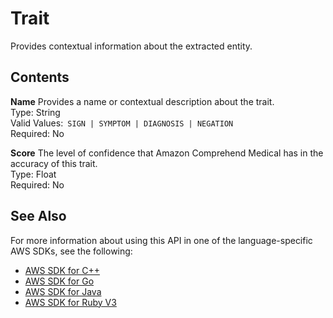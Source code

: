 # Trait<a name="API_medical_Trait"></a>

 Provides contextual information about the extracted entity\. 

## Contents<a name="API_medical_Trait_Contents"></a>

 **Name**   <a name="comprehend-Type-medical_Trait-Name"></a>
 Provides a name or contextual description about the trait\.   
Type: String  
Valid Values:` SIGN | SYMPTOM | DIAGNOSIS | NEGATION`   
Required: No

 **Score**   <a name="comprehend-Type-medical_Trait-Score"></a>
 The level of confidence that Amazon Comprehend Medical has in the accuracy of this trait\.  
Type: Float  
Required: No

## See Also<a name="API_medical_Trait_SeeAlso"></a>

For more information about using this API in one of the language\-specific AWS SDKs, see the following:
+  [AWS SDK for C\+\+](https://docs.aws.amazon.com/goto/SdkForCpp/comprehendmedical-2018-10-30/Trait) 
+  [AWS SDK for Go](https://docs.aws.amazon.com/goto/SdkForGoV1/comprehendmedical-2018-10-30/Trait) 
+  [AWS SDK for Java](https://docs.aws.amazon.com/goto/SdkForJava/comprehendmedical-2018-10-30/Trait) 
+  [AWS SDK for Ruby V3](https://docs.aws.amazon.com/goto/SdkForRubyV3/comprehendmedical-2018-10-30/Trait) 